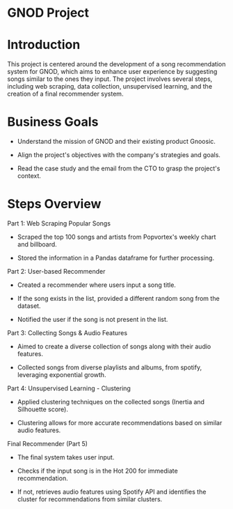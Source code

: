 # GNOD Project

# Introduction
This project is centered around the development of a song recommendation system for GNOD, which aims to enhance user experience by suggesting songs similar to the ones they input. The project involves several steps, including web scraping, data collection, unsupervised learning, and the creation of a final recommender system.

# Business Goals

- Understand the mission of GNOD and their existing product Gnoosic.

- Align the project's objectives with the company's strategies and goals.

- Read the case study and the email from the CTO to grasp the project's context.

# Steps Overview
Part 1: Web Scraping Popular Songs

- Scraped the top 100 songs and artists from Popvortex's weekly chart and billboard.

- Stored the information in a Pandas dataframe for further processing.
  
Part 2: User-based Recommender

- Created a recommender where users input a song title.
  
- If the song exists in the list, provided a different random song from the dataset.
  
- Notified the user if the song is not present in the list.
  
Part 3: Collecting Songs & Audio Features

- Aimed to create a diverse collection of songs along with their audio features.

- Collected songs from diverse playlists and albums, from spotify, leveraging exponential growth.
  
Part 4: Unsupervised Learning - Clustering

- Applied clustering techniques on the collected songs (Inertia and Silhouette score).
  
- Clustering allows for more accurate recommendations based on similar audio features.
  
Final Recommender (Part 5)

- The final system takes user input.
  
- Checks if the input song is in the Hot 200 for immediate recommendation.
  
- If not, retrieves audio features using Spotify API and identifies the cluster for recommendations from similar clusters.
